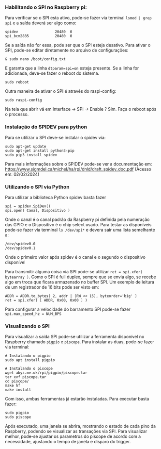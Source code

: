 
### Habilitando o SPI no Raspberry pi: 

Para verificar se o SPI esta ativo, pode-se fazer via terminal `lsmod | grep spi` e a saída deverá ser algo como:
```
spidev                 20480  0
spi_bcm2835            20480  0
```

Se a saída não for essa, pode ser que o SPI esteja desativo. Para ativar o SPI, pode-se editar diretamente no arquivo de configurações:
```
& sudo nano /boot/config.txt
```

E garanta que a linha `dtparam=spi=on` esteja presente. Se a linha for adicionada, deve-se fazer o reboot do sistema.
```
sudo reboot 
```

Outra maneira de ativar o SPI é através do raspi-config:
```
sudo raspi-config 
```

Na tela que abrir vá em Interface -> SPI -> Enable ? Sim. Faça o reboot após o processo.


### Instalação do SPIDEV para python 

Para se utilizar o SPI deve-se instalar o spidev via:
```
sudo apt-get update
sudo apt-get install python3-pip    
sudo pip3 install spidev
```

Para mais informações sobre o SPIDEV pode-se ver a documentação em:
https://www.sigmdel.ca/michel/ha/rpi/dnld/draft_spidev_doc.pdf (Acesso em: 02/02/2024)


### Utilizando o SPI via Python 

Para utilizar a biblioteca Python spidev basta fazer
```
spi = spidev.SpiDev()
spi.open( Canal, Dispositivo )
```

Onde o canal é o canal padrão da Raspberry pi definida pela numeração das GPIO e o Dispositivo é o chip select usado. Para testar as disponíveis pode-se fazer via terminal `ls /dev/spi*` e devera sair uma lista semelhante a:
```
/dev/spidev0.0  
/dev/spidev0.1
```
Onde o primeiro valor após spidev é o canal e o segundo o dispositivo disponível 

Para transmitir alguma coisa via SPI pode-se utilizar `ret = spi.xfer( bytearray )`. Como o SPI é full duplex, sempre que se envia algo, se recebe algo em troca que ficara armazenado no buffer SPI. Um exemplo de leitura de um registrador de 16 bits pode ser visto em:
```
ADDR = ADDR.to_bytes( 2, addr | (RW << 15), byteorder='big' ) 
ret = spi.xfer( [ ADDR, 0x00, 0x00 ] )    
```

Para configurar a velocidade do barramento SPI pode-se fazer `spi.max_speed_hz = NUM_BPS` 

### Visualizando o SPI 

Para visualizar a saída SPI pode-se utilizar a ferramenta disponível no Raspberry chamado `pigpio` e `piscope`. Para instalar as duas, pode-se fazer via terminal: 
```
# Instalando o pigpio
sudo apt install pigpio

# Instalando o piscope
wget abyz.me.uk/rpi/pigpio/piscope.tar   
tar xvf piscope.tar
cd piscope/
make hf
make install 
``` 

Com isso, ambas ferramentas já estarão instaladas. Para executar basta fazer:
```
sudo pigpio
sudo piscope 
```

Após executado, uma janela se abrira, mostrando o estado de cada pino da Raspberry, podendo se visualizar as transações via SPI. Para visualizar melhor, pode-se ajustar os parametros do piscope de acordo com a necessidade, ajustando o tempo de janela e disparo do trigger.